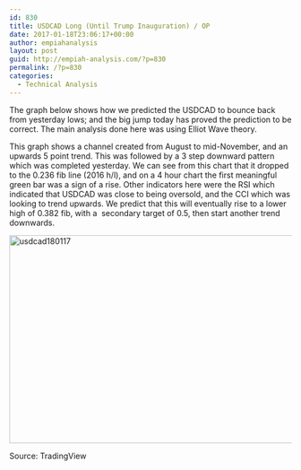 ```yaml
---
id: 830
title: USDCAD Long (Until Trump Inauguration) / OP
date: 2017-01-18T23:06:17+00:00
author: empiahanalysis
layout: post
guid: http://empiah-analysis.com/?p=830
permalink: /?p=830
categories:
  - Technical Analysis
---
```

The graph below shows how we predicted the USDCAD to bounce back from yesterday lows; and the big jump today has proved the prediction to be correct. The main analysis done here was using Elliot Wave theory.

This graph shows a channel created from August to mid-November, and an upwards 5 point trend. This was followed by a 3 step downward pattern which was completed yesterday. We can see from this chart that it dropped to the 0.236 fib line (2016 h/l), and on a 4 hour chart the first meaningful green bar was a sign of a rise. Other indicators here were the RSI which indicated that USDCAD was close to being oversold, and the CCI which was looking to trend upwards. We predict that this will eventually rise to a lower high of 0.382 fib, with a  secondary target of 0.5, then start another trend downwards.

<img loading="lazy" class="alignnone size-full wp-image-831" src="https://empiahanalysis.files.wordpress.com/2017/01/usdcad180117.png?resize=640%2C371" alt="usdcad180117" width="640" height="371" data-recalc-dims="1" /> 

Source: TradingView